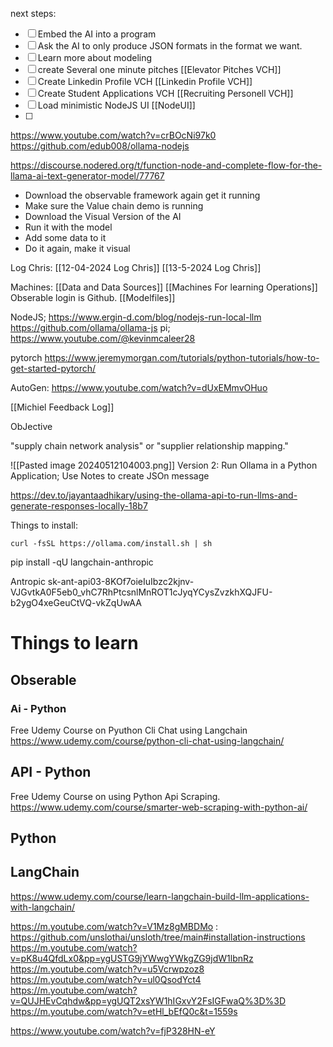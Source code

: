 
next steps:

- [ ] Embed the AI into a program
- [ ] Ask the AI to only produce JSON formats in the format we want. 
- [ ] Learn more about modeling
- [ ] create Several one minute pitches [[Elevator Pitches VCH]]
- [ ] Create Linkedin Profile VCH [[Linkedin Profile VCH]]
- [ ] Create Student Applications VCH [[Recruiting Personell VCH]]
- [ ] Load minimistic NodeJS UI [[NodeUI]]
- [ ] 

https://www.youtube.com/watch?v=crBOcNi97k0
https://github.com/edub008/ollama-nodejs

https://discourse.nodered.org/t/function-node-and-complete-flow-for-the-llama-ai-text-generator-model/77767

- Download the observable framework again get it running 
- Make sure the Value chain demo is running
- Download the Visual Version of the AI
- Run it with the model
- Add some data to it
- Do it again, make it visual

Log Chris:
[[12-04-2024 Log Chris]]
[[13-5-2024 Log Chris]]

Machines:
[[Data and Data Sources]]
[[Machines For learning Operations]]
Obserable login is Github.
[[Modelfiles]]

NodeJS;
https://www.ergin-d.com/blog/nodejs-run-local-llm
https://github.com/ollama/ollama-js
pi; 
https://www.youtube.com/@kevinmcaleer28

pytorch
https://www.jeremymorgan.com/tutorials/python-tutorials/how-to-get-started-pytorch/

AutoGen:
https://www.youtube.com/watch?v=dUxEMmvOHuo


[[Michiel Feedback Log]]

ObJective

"supply chain network analysis" or "supplier relationship mapping."

![[Pasted image 20240512104003.png]]
Version 2: 
Run Ollama in a Python Application;
Use Notes to create JSOn message


https://dev.to/jayantaadhikary/using-the-ollama-api-to-run-llms-and-generate-responses-locally-18b7


Things to install:
```
curl -fsSL https://ollama.com/install.sh | sh
```


pip install -qU langchain-anthropic


Antropic 
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

# Things to learn

## Obserable


### Ai - Python
Free Udemy Course on Pyuthon Cli Chat using Langchain
https://www.udemy.com/course/python-cli-chat-using-langchain/
## API - Python
Free Udemy Course on using Python Api Scraping. 
https://www.udemy.com/course/smarter-web-scraping-with-python-ai/
## Python 

## LangChain


https://www.udemy.com/course/learn-langchain-build-llm-applications-with-langchain/





https://m.youtube.com/watch?v=V1Mz8gMBDMo
: https://github.com/unslothai/unsloth/tree/main#installation-instructions
 https://m.youtube.com/watch?v=pK8u4QfdLx0&pp=ygUSTG9jYWwgYWkgZG9jdW1lbnRz
https://m.youtube.com/watch?v=u5Vcrwpzoz8
 https://m.youtube.com/watch?v=ul0QsodYct4
https://m.youtube.com/watch?v=QUJHEvCqhdw&pp=ygUQT2xsYW1hIGxvY2FsIGFwaQ%3D%3D
https://m.youtube.com/watch?v=etHl_bEfQ0c&t=1559s

https://www.youtube.com/watch?v=fjP328HN-eY
